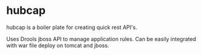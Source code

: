 hubcap
======

hubcap is a boiler plate for creating quick rest API's.

Uses Drools jboss API to manage application rules. Can be easily integrated with war file deploy on tomcat and jboss.
